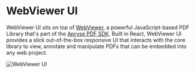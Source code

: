 # WebViewer UI 

WebViewer UI sits on top of [WebViewer](https://apryse.com/products/webviewer), a powerful JavaScript-based PDF Library that's part of the [Apryse PDF SDK](https://www.apryse.com). Built in React, WebViewer UI provides a slick out-of-the-box responsive UI that interacts with the core library to view, annotate and manipulate PDFs that can be embedded into any web project.

![WebViewer UI](https://www.pdftron.com/downloads/pl/webviewer-ui.png)